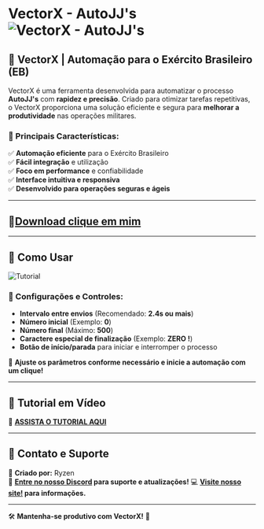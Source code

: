 #  VectorX - AutoJJ's ![VectorX - AutoJJ's](https://cdn.discordapp.com/attachments/1350838301703012402/1395091916533534800/Icone_do_app_VectorX_1_3.png?ex=68793018&is=6877de98&hm=22fad7d4f30d6cc45775d81e14710681d2bb2425c5b4d39210545cf2147a266c&)

## 🚀 VectorX | Automação para o Exército Brasileiro (EB)

VectorX é uma ferramenta desenvolvida para automatizar o processo **AutoJJ's** com **rapidez e precisão**. Criado para otimizar tarefas repetitivas, o VectorX proporciona uma solução eficiente e segura para **melhorar a produtividade** nas operações militares.

### 🔧 Principais Características:
✅ **Automação eficiente** para o Exército Brasileiro  
✅ **Fácil integração** e utilização  
✅ **Foco em performance** e confiabilidade  
✅ **Interface intuitiva e responsiva**  
✅ **Desenvolvido para operações seguras e ágeis**  

---
## 📁[Download clique em mim](https://github.com/Ryzen-Developper/VectorX-AutoJJs/releases/download/v2.1.3/VectorX_Installer.exe)
---

## 📖 Como Usar

![Tutorial](https://cdn.discordapp.com/attachments/1350838301703012402/1395090914006929558/Tutorial.PNG?ex=68792f29&is=6877dda9&hm=9e4cb61c3b445df0bf11d8e85bd205a0887f35af86596a659848d892427d1d40&)

### 🔹 Configurações e Controles:
- **Intervalo entre envios** (Recomendado: **2.4s ou mais**)
- **Número inicial** (Exemplo: **0**)
- **Número final** (Máximo: **500**)
- **Caractere especial de finalização** (Exemplo: **ZERO !**)
- **Botão de início/parada** para iniciar e interromper o processo

🔹 **Ajuste os parâmetros conforme necessário e inicie a automação com um clique!**

---

## 🎥 Tutorial em Vídeo

📌 [**ASSISTA O TUTORIAL AQUI**](linkvideo)  

---

## 🔗 Contato e Suporte
👑 **Criado por:** Ryzen  
💬 **[Entre no nosso Discord](https://discord.gg/9dPeC5Tpun) para suporte e atualizações!**
💻 **[Visite nosso site!](https://vectorx-com.vercel.app) para informações.**

---

🛠 **Mantenha-se produtivo com VectorX!** 🚀

